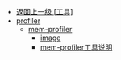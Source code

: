 - [返回上一级 [工具]](/工具/)
- [profiler](/工具/profiler/)
  - [mem-profiler](/工具/profiler/mem-profiler/)
    - [image](/工具/profiler/mem-profiler/image/)
    - [mem-profiler工具说明](/工具/profiler/mem-profiler/mem-profiler工具说明.md)
